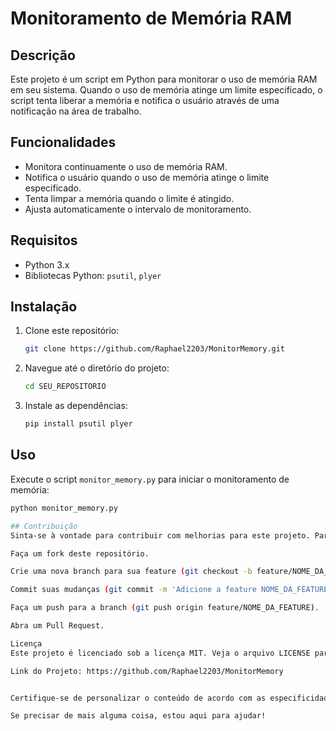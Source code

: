 # Monitoramento de Memória RAM

## Descrição
Este projeto é um script em Python para monitorar o uso de memória RAM em seu sistema. Quando o uso de memória atinge um limite especificado, o script tenta liberar a memória e notifica o usuário através de uma notificação na área de trabalho.

## Funcionalidades
- Monitora continuamente o uso de memória RAM.
- Notifica o usuário quando o uso de memória atinge o limite especificado.
- Tenta limpar a memória quando o limite é atingido.
- Ajusta automaticamente o intervalo de monitoramento.

## Requisitos
- Python 3.x
- Bibliotecas Python: `psutil`, `plyer`

## Instalação
1. Clone este repositório:
    ```sh
    git clone https://github.com/Raphael2203/MonitorMemory.git
    ```
2. Navegue até o diretório do projeto:
    ```sh
    cd SEU_REPOSITORIO
    ```
3. Instale as dependências:
    ```sh
    pip install psutil plyer
    ```

## Uso
Execute o script `monitor_memory.py` para iniciar o monitoramento de memória:
```sh
python monitor_memory.py

## Contribuição
Sinta-se à vontade para contribuir com melhorias para este projeto. Para contribuir:

Faça um fork deste repositório.

Crie uma nova branch para sua feature (git checkout -b feature/NOME_DA_FEATURE).

Commit suas mudanças (git commit -m 'Adicione a feature NOME_DA_FEATURE').

Faça um push para a branch (git push origin feature/NOME_DA_FEATURE).

Abra um Pull Request.

Licença
Este projeto é licenciado sob a licença MIT. Veja o arquivo LICENSE para mais detalhes.

Link do Projeto: https://github.com/Raphael2203/MonitorMemory


Certifique-se de personalizar o conteúdo de acordo com as especificidades do seu projeto, como o nome do repositório, o seu nome e email, etc.

Se precisar de mais alguma coisa, estou aqui para ajudar!
